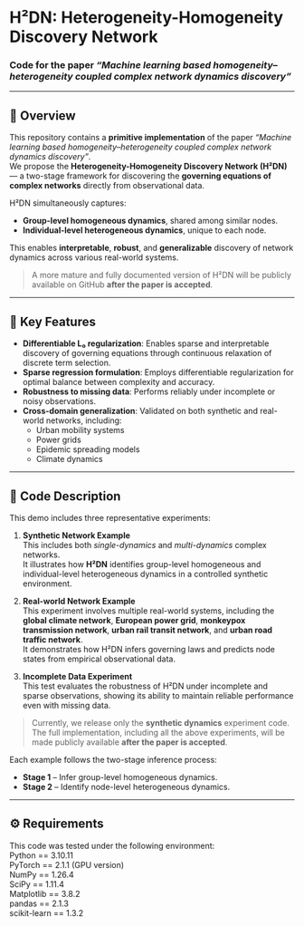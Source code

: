 # H²DN: Heterogeneity-Homogeneity Discovery Network  
### Code for the paper *“Machine learning based homogeneity–heterogeneity coupled complex network dynamics discovery”*

---

## 📘 Overview
This repository contains a **primitive implementation** of the paper *“Machine learning based homogeneity–heterogeneity coupled complex network dynamics discovery”*.  
We propose the **Heterogeneity-Homogeneity Discovery Network (H²DN)** — a two-stage framework for discovering the **governing equations of complex networks** directly from observational data.

H²DN simultaneously captures:
- **Group-level homogeneous dynamics**, shared among similar nodes.  
- **Individual-level heterogeneous dynamics**, unique to each node.  

This enables **interpretable**, **robust**, and **generalizable** discovery of network dynamics across various real-world systems.

> A more mature and fully documented version of H²DN will be publicly available on GitHub **after the paper is accepted**.

---

## 🚀 Key Features
- **Differentiable L₀ regularization**: Enables sparse and interpretable discovery of governing equations through continuous relaxation of discrete term selection. 
- **Sparse regression formulation**: Employs differentiable regularization for optimal balance between complexity and accuracy.  
- **Robustness to missing data**: Performs reliably under incomplete or noisy observations.  
- **Cross-domain generalization**: Validated on both synthetic and real-world networks, including:
  - Urban mobility systems  
  - Power grids  
  - Epidemic spreading models  
  - Climate dynamics  

---

## 🧩 Code Description

This demo includes three representative experiments:

1. **Synthetic Network Example**  
   This includes both *single-dynamics* and *multi-dynamics* complex networks.  
   It illustrates how **H²DN** identifies group-level homogeneous and individual-level heterogeneous dynamics in a controlled synthetic environment.

2. **Real-world Network Example**  
   This experiment involves multiple real-world systems, including the **global climate network**, **European power grid**, **monkeypox transmission network**, **urban rail transit network**, and **urban road traffic network**.  
   It demonstrates how H²DN infers governing laws and predicts node states from empirical observational data.

3. **Incomplete Data Experiment**  
   This test evaluates the robustness of H²DN under incomplete and sparse observations, showing its ability to maintain reliable performance even with missing data.

> Currently, we release only the **synthetic dynamics** experiment code.  
> The full implementation, including all the above experiments, will be made publicly available **after the paper is accepted**.

Each example follows the two-stage inference process:

- **Stage 1** – Infer group-level homogeneous dynamics.  
- **Stage 2** – Identify node-level heterogeneous dynamics.

---

## ⚙️ Requirements
This code was tested under the following environment:  
Python == 3.10.11  
PyTorch == 2.1.1 (GPU version)  
NumPy == 1.26.4  
SciPy == 1.11.4  
Matplotlib == 3.8.2  
pandas == 2.1.3  
scikit-learn == 1.3.2  
